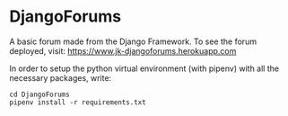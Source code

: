 # DjangoForums
A basic forum made from the Django Framework.
To see the forum deployed, visit: https://www.jk-djangoforums.herokuapp.com

In order to setup the python virtual environment (with pipenv) with all the necessary packages, write:
```
cd DjangoForums
pipenv install -r requirements.txt
```

